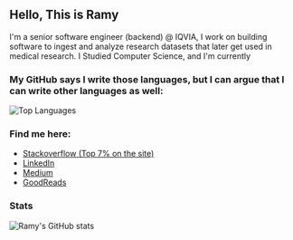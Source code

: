 ## Hello, This is Ramy

I'm a senior software engineer (backend) @ IQVIA, I work on building software to ingest and analyze research datasets that later get used in medical research.
I Studied Computer Science, and I'm currently 

### My GitHub says I write those languages, but I can argue that I can write other languages as well:
![Top Languages](https://github-profile-summary-cards.vercel.app/api/cards/most-commit-language?username=letsgogeeky&show_icons=true&theme=radical)


### Find me here:
- <a href="https://stackoverflow.com/users/3427252/ramy-m-mousa">Stackoverflow (Top 7% on the site)</a>
- <a href="https://www.linkedin.com/in/ramy-mousa/">LinkedIn</a>
- <a href="https://medium.com/@ramymoussa">Medium</a>
- <a href="https://www.goodreads.com/user/show/14454147-ramy-mohamed">GoodReads</a>


### Stats
![Ramy's GitHub stats](https://github-readme-stats.vercel.app/api?username=letsgogeeky&count_private=true&show_icons=true&theme=tokyonight)
